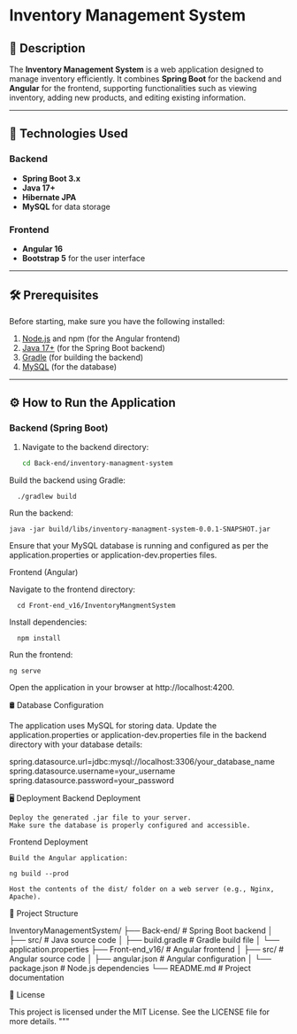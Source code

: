 # Inventory Management System

## 📖 Description
The **Inventory Management System** is a web application designed to manage inventory efficiently. It combines **Spring Boot** for the backend and **Angular** for the frontend, supporting functionalities such as viewing inventory, adding new products, and editing existing information.

---

## 🚀 Technologies Used

### Backend
- **Spring Boot 3.x**
- **Java 17+**
- **Hibernate JPA**
- **MySQL** for data storage

### Frontend
- **Angular 16**
- **Bootstrap 5** for the user interface

---

## 🛠️ Prerequisites

Before starting, make sure you have the following installed:

1. [Node.js](https://nodejs.org/) and npm (for the Angular frontend)
2. [Java 17+](https://adoptopenjdk.net/) (for the Spring Boot backend)
3. [Gradle](https://gradle.org/) (for building the backend)
4. [MySQL](https://www.mysql.com/) (for the database)

---

## ⚙️ How to Run the Application

### Backend (Spring Boot)
1. Navigate to the backend directory:
   ```bash
   cd Back-end/inventory-managment-system

Build the backend using Gradle:

      ./gradlew build

Run the backend:

    java -jar build/libs/inventory-managment-system-0.0.1-SNAPSHOT.jar

Ensure that your MySQL database is running and configured as per the application.properties or application-dev.properties files.

Frontend (Angular)

   Navigate to the frontend directory:


      cd Front-end_v16/InventoryMangmentSystem

Install dependencies:

      npm install

Run the frontend:

    ng serve

Open the application in your browser at http://localhost:4200.

🛢️ Database Configuration

The application uses MySQL for storing data. Update the application.properties or application-dev.properties file in the backend directory with your database details:


spring.datasource.url=jdbc:mysql://localhost:3306/your_database_name
spring.datasource.username=your_username
spring.datasource.password=your_password

🖥️ Deployment
Backend Deployment

    Deploy the generated .jar file to your server.
    Make sure the database is properly configured and accessible.

Frontend Deployment

    Build the Angular application:

    ng build --prod

    Host the contents of the dist/ folder on a web server (e.g., Nginx, Apache).

📂 Project Structure

InventoryManagementSystem/
├── Back-end/                # Spring Boot backend
│   ├── src/                 # Java source code
│   ├── build.gradle         # Gradle build file
│   └── application.properties
├── Front-end_v16/           # Angular frontend
│   ├── src/                 # Angular source code
│   ├── angular.json         # Angular configuration
│   └── package.json         # Node.js dependencies
└── README.md                # Project documentation

📄 License

This project is licensed under the MIT License. See the LICENSE file for more details. """


